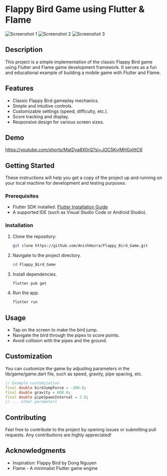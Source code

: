 # Flappy Bird Game using Flutter & Flame

![Screenshot 1](https://github.com/AnishHazra/Flappy-Bird-Game/assets/121759157/1387ecd9-b110-4141-ae52-ff25babebf05)
![Screenshot 2](https://github.com/AnishHazra/Flappy-Bird-Game/assets/121759157/344c430e-c0e9-4155-877e-728a8209ff56)
![Screenshot 3](https://github.com/AnishHazra/Flappy-Bird-Game/assets/121759157/23044898-9389-4a17-beba-fcc1a987c26f)

## Description

This project is a simple implementation of the classic Flappy Bird game using Flutter and Flame game development framework. It serves as a fun and educational example of building a mobile game with Flutter and Flame.

## Features

- Classic Flappy Bird gameplay mechanics.
- Simple and intuitive controls.
- Customizable settings (speed, difficulty, etc.).
- Score tracking and display.
- Responsive design for various screen sizes.

## Demo
https://youtube.com/shorts/MatDya8X0rQ?si=JOC5KvjMHGxIttC6

## Getting Started

These instructions will help you get a copy of the project up and running on your local machine for development and testing purposes.

### Prerequisites

- Flutter SDK installed. [Flutter Installation Guide](https://flutter.dev/docs/get-started/install)
- A supported IDE (such as Visual Studio Code or Android Studio).

### Installation

1. Clone the repository:

   ```bash
   git clone https://github.com/AnishHazra/Flappy_Bird_Game.git

2. Navigate to the project directory.
   ```bash
   cd Flappy_Bird_Game
   
3. Install dependencies.
   ```bash
   flutter pub get
   
4. Run the app.
   ```bash
   flutter run

## Usage
- Tap on the screen to make the bird jump.
- Navigate the bird through the pipes to score points.
- Avoid collision with the pipes and the ground.

## Customization
You can customize the game by adjusting parameters in the lib/game/game.dart file, such as speed, gravity, pipe spacing, etc.

```dart
// Example customization
final double birdJumpForce = -300.0;
final double gravity = 600.0;
final double pipeSpawnInterval = 2.0;
// ... other parameters
```
## Contributing
Feel free to contribute to the project by opening issues or submitting pull requests. Any contributions are highly appreciated!

## Acknowledgments
- Inspiration: Flappy Bird by Dong Nguyen
- Flame - A minimalist Flutter game engine
